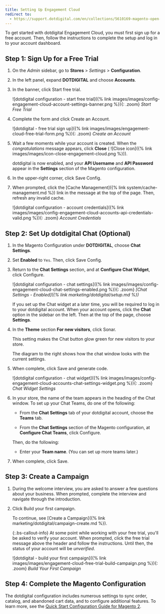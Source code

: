 ```yaml
---
title: Setting Up Engagement Cloud
redirect to:
  - https://support.dotdigital.com/en/collections/5610169-magento-open-source-and-adobe-commerce
---
```


To get started with dotdigital Engagement Cloud, you must first sign up for a free account. Then, follow the instructions to complete the setup and log in to your account dashboard.

## Step 1: Sign Up for a Free Trial

1. On the _Admin_ sidebar, go to **Stores** > _Settings_ > **Configuration**.

1. In the left panel, expand **DOTDIGITAL** and choose **Accounts**.

1. In the banner, click <span class="btn">Start free trial</span>.

    ![dotdigital configuration - start free trial]({% link images/images/config-engagement-cloud-account-settings-banner.png %}){: .zoom}
    _Start Free Trial_

1. Complete the form and click <span class="btn">Create an Account</span>.

    ![dotdigital - free trial sign up]({% link images/images/engagement-cloud-free-trial-form.png %}){: .zoom}
    _Create an Account_

1. Wait a few moments while your account is created. When the _congratulations_ message appears, click **Close** ( ![Close icon]({% link images/images/icon-close-engagement-cloud.png %})).

    dotdigital is now enabled, and your **API Username** and **API Password** appear in the **Settings** section of the Magento configuration.

1. In the upper-right corner, click <span class="btn">Save Config</span>.

1. When prompted, click the [Cache Management]({% link system/cache-management.md %}) link in the message at the top of the page. Then, refresh any invalid cache.

    ![dotdigital configuration - account credentials]({% link images/images/config-engagement-cloud-accounts-api-credentials-valid.png %}){: .zoom}
    _Account Credentials_

## Step 2: Set Up dotdigital Chat (Optional)

1. In the Magento Configuration under **DOTDIGITAL**, choose **Chat Settings**.

1. Set **Enabled** to `Yes`. Then, click <span class="btn">Save Config</span>.

1. Return to the **Chat Settings** section, and at **Configure Chat Widget**, click <span class="btn">Configure</span>.

    ![dotdigital configuration - chat settings]({% link images/images/config-engagement-cloud-chat-settings-enabled.png %}){: .zoom}
    _[Chat Settings - Enabled]({% link marketing/dotdigital/setup.md %})_

    If you set up the Chat widget at a later time, you will be required to log in to your dotdigital account.  When your account opens, click the **Chat** option in the sidebar on the left. Then at the top of the page, choose **Settings**.

1. In the **Theme** section **For new visitors**, click <span class="btn">Sonar</span>.

    This setting makes the Chat button glow green for new visitors to your store.

    The diagram to the right shows how the chat window looks with the current settings.

1. When complete, click <span class="btn">Save and generate code</span>.

    ![dotdigital configuration - chat widget]({% link images/images/config-engagement-cloud-accounts-chat-settings-widget.png %}){: .zoom}
    _Chat Widget Settings_

1. In your store, the name of the team appears in the heading of the Chat window. To set up your Chat Teams, do one of the following:

    - From the **Chat Settings** tab of your dotdigital account, choose the **Teams** tab.

    - From the **Chat Settings** section of the Magento configuration, at **Configure Chat Teams**, click <span class="btn">Configure</span>.

    Then, do the following:

    - Enter your **Team name**. (You can set up more teams later.)

1. When complete, click <span class="btn">Save</span>.

## Step 3: Create a Campaign

1. During the welcome interview, you are asked to answer a few questions about your business. When prompted, complete the interview and navigate through the introduction.

1. Click <span class="btn">Build your first campaign</span>.

   To continue, see [Create a Campaign]({% link marketing/dotdigital/campaign-create.md %}).

    {:.bs-callout-info}
    At some point while working with your free trial, you'll be asked to verify your account. When prompted, click the free trial message above the header and follow the instructions. Until then, the status of your account will be _unverified_.

    ![dotdigital - build your first campaign]({% link images/images/engagement-cloud-free-trial-build-campaign.png %}){: .zoom}
    _Build Your First Campaign_

## Step 4: Complete the Magento Configuration

The dotdigital configuration includes numerous settings to sync order, catalog, and abandoned cart data, and to configure additional features. To learn more, see the [Quick Start Configuration Guide for Magento 2][2].

[1]: https://dotdigital.com/
[2]: https://support.dotmailer.com/hc/en-gb/articles/360000638264-Configuration-guide-Magento-2
